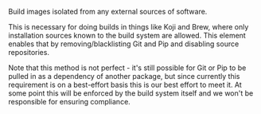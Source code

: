 Build images isolated from any external sources of software.

This is necessary for doing builds in things like Koji and Brew,
where only installation sources known to the build system are
allowed.  This element enables that by removing/blacklisting
Git and Pip and disabling source repositories.

Note that this method is not perfect - it's still possible for
Git or Pip to be pulled in as a dependency of another package,
but since currently this requirement is on a best-effort basis
this is our best effort to meet it.  At some point this will be
enforced by the build system itself and we won't be responsible
for ensuring compliance.
